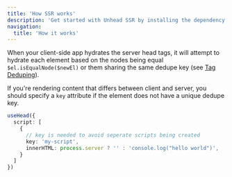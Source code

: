 ```yaml
---
title: 'How SSR works'
description: 'Get started with Unhead SSR by installing the dependency to your project.'
navigation:
  title: 'How it works'
---
```


When your client-side app hydrates the server head tags, it will attempt to hydrate each
element based on the nodes being equal `$el.isEqualNode($newEl)` or them sharing the same
dedupe key (see [Tag Deduping](/usage/guides/handling-duplicates)).

If you're rendering content that differs between client and server, you should
specify a `key` attribute if the element does not have a unique dedupe key.

```ts
useHead({
  script: [
    {
      // key is needed to avoid seperate scripts being created
      key: 'my-script',
      innerHTML: process.server ? '' : 'console.log("hello world")',
    }
  ]
})
```
